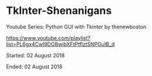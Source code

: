 # TkInter-Shenanigans

Youtube Series: Python GUI with Tkinter by thenewboston

https://www.youtube.com/playlist?list=PL6gx4Cwl9DGBwibXFtPtflztSNPGuIB_d

Started: 02 August 2018

Ended: 02 August 2018
